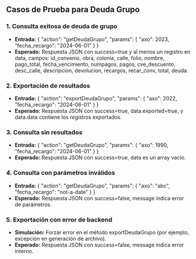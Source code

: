 ## Casos de Prueba para Deuda Grupo

### 1. Consulta exitosa de deuda de grupo
- **Entrada:** { "action": "getDeudaGrupo", "params": { "axo": 2023, "fecha_recargo": "2024-06-01" } }
- **Esperado:** Respuesta JSON con success=true y al menos un registro en data, campos: id_convenio, obra, colonia, calle, folio, nombre, pago_total, fecha_vencimiento, numpagos, pagos, cve_descuento, desc_calle, descripcion, devolucion, recargos, recar_conv, total, deuda.

### 2. Exportación de resultados
- **Entrada:** { "action": "exportDeudaGrupo", "params": { "axo": 2022, "fecha_recargo": "2024-06-01" } }
- **Esperado:** Respuesta JSON con success=true, data.exported=true, y data.data contiene los registros exportados.

### 3. Consulta sin resultados
- **Entrada:** { "action": "getDeudaGrupo", "params": { "axo": 1990, "fecha_recargo": "2024-06-01" } }
- **Esperado:** Respuesta JSON con success=true, data es un array vacío.

### 4. Consulta con parámetros inválidos
- **Entrada:** { "action": "getDeudaGrupo", "params": { "axo": "abc", "fecha_recargo": "not-a-date" } }
- **Esperado:** Respuesta JSON con success=false, message indica error de parámetros.

### 5. Exportación con error de backend
- **Simulación:** Forzar error en el método exportDeudaGrupo (por ejemplo, excepción en generación de archivo).
- **Esperado:** Respuesta JSON con success=false, message indica error interno.
